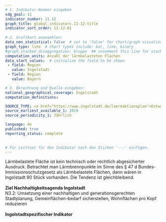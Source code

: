 ```yaml
---
# 1. Indikator-Nummer eingeben 
sdg_goal: 11 
indicator_number: 11.12
graph_title: global_indicators.11-12-title
indicator_sort_order: 11-12-01
 
# 2. Grafikart auswaehlen: 
data_non_statistical: false  # set to 'false' for chart/graph visualization 
graph_type: line  # chart types include: bar, line, binary 
#graph_stacked_disaggregation: Gruppe  ## uncomment this line for stacked bars. eplace 'Geschlecht' with the field of aggregation. 
computation_units: Anzahl der lärmbelasteten Flächen 
data_start_values:  # initialize the field to be shown  
 - field: Region 
   value: Ingolstadt 
 - field: Region 
   value: Bayern 

# 3. Berechnung und Quelle eingeben: 
national_geographical_coverage: Ingolstadt 
computation_definitions: 

SOURCE_TYPE: <a href="https://www.ingolstadt.de/laermaktionsplan">Entwurf des Lärmaktionsplanes der Stadt Ingolstadt</a>  # data source  
source_earliest_available_1: 2019
source_periodicity_1: Jährlich

language: de   
published: true 
reporting_status: complete
 
 
# Für Leittext für den Indikator nach den Stichen '---' einfügen. 
---
```

Lärmbelastete Fläche ist kein technisch oder rechtlich abgesicherter Ausdruck. Betrachtet man Lärmbrennpunkte im Sinne des § 47 d Bundes-Immissionsschutzgesetz als Lärmbelastete Flächen, dann wären in Ingolstadt 90 Stück vorhanden. Die Tendenz ist gleichbleibend. <br>
<br>
<b>Ziel Nachhaltigkeitsagenda Ingolstadt</b><br>
N3.2: Umsetzung einer nachhaltigen und generationsgerechten Stadtplanung, Gemeinflächen-bedarf sicherstellen, Wohnflächen pro Kopf reduzieren<br>
<br>
<b>Ingolstadtspezifischer Indikator</b>
